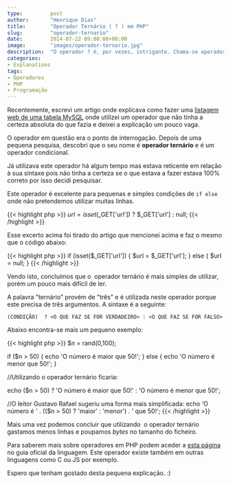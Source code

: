 ```yaml
---
type:         post
author:       "Henrique Dias"
title:        "Operador Ternário ( ? ) em PHP"
slug:         "operador-ternario"
date:         2014-07-22 09:08:08+00:00
image:        "images/operador-ternario.jpg"
description:  "O operador ? é, por vezes, intrigante. Chama-se operador ternário e explicamos para que serve este operador condicional em PHP."
categories:
- Explanations
tags:
- Operadores
- PHP
- Programação
---
```


Recentemente, escrevi um artigo onde explicava como fazer uma [listagem web de uma tabela MySQL](/tutorials/listagem-web-de-uma-tabela-mysql/) onde utilizei um operador que não tinha a certeza absoluta do que fazia e deixei a explicação um pouco vaga.

O operador em questão era o ponto de interrogação. Depois de uma pequena pesquisa, descobri que o seu nome é **operador ternário** e é um operador condicional.

Já utilizava este operador há algum tempo mas estava reticente em relação à sua sintaxe pois não tinha a certeza se o que estava a fazer estava 100% correto por isso decidi pesquisar.

Este operador é excelente para pequenas e simples condições de ```if else``` onde não pretendemos utilizar muitas linhas.

{{< highlight php  >}}
$url = isset($_GET['url']) ? $_GET['url'] : null;
{{< /highlight >}}

Esse excerto acima foi tirado do artigo que mencionei acima e faz o mesmo que o código abaixo:

{{< highlight php  >}}
if (isset($_GET['url']) {
      $url = $_GET['url'];
} else {
      $url = null;
}
{{< /highlight >}}

Vendo isto, concluímos que o  operador ternário é mais simples de utilizar, porém um pouco mais difícil de ler.

A palavra "ternário" provém de "três" e é utilizada neste operador porque este precisa de três argumentos. A sintaxe é a seguinte:

```(CONDIÇÃO)  ? <O QUE FAZ SE FOR VERDADEIRO> : <O QUE FAZ SE FOR FALSO>```

Abaixo encontra-se mais um pequeno exemplo:

{{< highlight php  >}}
$n = rand(0,100);

if ($n > 50) {
    echo 'O número é maior que 50!';
} else {
    echo 'O número é menor que 50!';
}

//Utilizando o operador ternário ficaria:

echo ($n > 50) ? 'O número é maior que 50!' : 'O número é menor que 50!';

//O leitor Gustavo Rafael sugeriu uma forma mais simplificada:
echo 'O número é ' . (($n > 50) ? 'maior' : 'menor') . ' que 50!';
{{< /highlight >}}

Mais uma vez podemos concluir que utilizando  o operador ternário gastamos menos linhas e poupamos *bytes* no tamanho do ficheiro.

Para saberem mais sobre operadores em PHP podem aceder a [esta página](http://br2.php.net/manual/en/language.operators.comparison.php) no guia oficial da linguagem. Este operador existe também em outras linguagens como C ou JS por exemplo.

Espero que tenham gostado desta pequena explicação. :)

